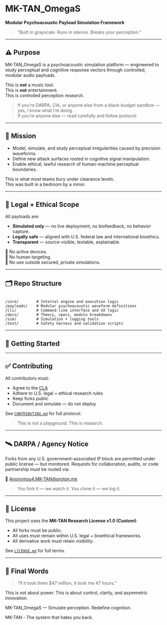 # MK-TAN_OmegaS

**Modular Psychoacoustic Payload Simulation Framework**  
> "Built in grayscale. Runs in silence. Breaks your perception."

---

## ⚠️ Purpose

MK-TAN_OmegaS is a psychoacoustic simulation platform — engineered to study perceptual and cognitive response vectors through controlled, modular audio payloads.

This is **not** a music tool.  
This is **not** entertainment.  
This is controlled perception research.

> If you're DARPA, CIA, or anyone else from a black-budget sandbox — yes, I know what I’m doing.  
> If you're anyone else — read carefully and follow protocol.

---

## 🧠 Mission

- Model, simulate, and study perceptual irregularities caused by precision waveforms.
- Define new attack surfaces rooted in cognitive signal manipulation.
- Enable ethical, lawful research of human-machine perceptual boundaries.

This is what most teams bury under clearance levels.  
This was built in a bedroom by a minor.

---

## 🧪 Legal + Ethical Scope

All payloads are:

- **Simulated only** — no live deployment, no biofeedback, no behavior capture.
- **Legally safe** — aligned with U.S. federal law and international bioethics.
- **Transparent** — source-visible, testable, explainable.

🚫 No active devices.  
🚫 No human targeting.  
🚫 No use outside secured, private simulations.

---

## 🗂️ Repo Structure

```

/core/        # Internal engine and execution logic
/payloads/    # Modular psychoacoustic waveform definitions
/cli/         # Command-line interface and UX logic
/docs/        # Theory, specs, module breakdowns
/sim/         # Simulation + logging tools
/test/        # Safety harness and validation scripts

````

---

## 🔧 Getting Started



---

## ✅ Contributing

All contributors must:

* Agree to the [CLA](./CLA.md)
* Adhere to U.S. legal + ethical research rules
* Keep forks public
* Document and simulate — do not deploy

See [`CONTRIBUTING.md`](./CONTRIBUTING.md) for full protocol.

> This is not a playground. This is research.

---

## 🛰️ DARPA / Agency Notice

Forks from any U.S. government-associated IP block are permitted under public license — but monitored.
Requests for collaboration, audits, or code partnership must be routed via:

📧 [Anonymou4.MK-TAN@proton.me](mailto:Anonymou4.MK-TAN@proton.me)

> You fork it — we watch it.
> You clone it — we log it.

---

## 📜 License

This project uses the **MK-TAN Research License v1.0 (Custom)**:

* All forks must be public.
* All uses must remain within U.S. legal + bioethical frameworks.
* All derivative work must retain visibility.

See [`LICENSE.md`](./LICENSE.md) for full terms.

---

## 🧾 Final Words

> “If it took them \$47 million, it took me 47 hours.”

This is not about power.
This is about control, clarity, and asymmetric innovation.

MK-TAN\_OmegaS — Simulate perception. Redefine cognition.

MK-TAN - The system that hates you back.

